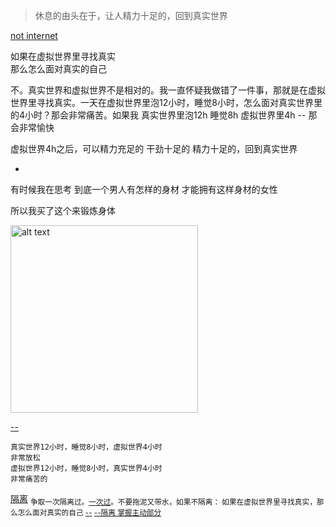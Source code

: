 
> 休息的由头在于，让人精力十足的，回到真实世界

[not internet](https://github.com/7900ms/000nottheater_deserted_systemlibrary/blob/master/supplementary/chain-separating-隔离导致更好的隔离.md)

如果在虚拟世界里寻找真实<br>
那么怎么面对真实的自己

不。真实世界和虚拟世界不是相对的。我一直怀疑我做错了一件事，那就是在虚拟世界里寻找真实。一天在虚拟世界里泡12小时，睡觉8小时，怎么面对真实世界里的4小时？那会非常痛苦。如果我 真实世界里泡12h 睡觉8h 虚拟世界里4h -- 那会非常愉快

虚拟世界4h之后，可以精力充足的 干劲十足的 精力十足的，回到真实世界

-

有时候我在思考 到底一个男人有怎样的身材 才能拥有这样身材的女性

所以我买了这个来锻炼身体

<img src="http://i.imgur.com/TDlf8KI.jpg" alt="alt text" width="300px">


[--](https://github.com/7900ms/000nottheater_deserted_systemthunder/tree/master/slow/on-muscle)

```
真实世界12小时，睡觉8小时，虚拟世界4小时
非常放松
虚拟世界12小时，睡觉8小时，真实世界4小时
非常痛苦的
```

<bold>[隔离](https://github.com/7900ms/000nottheater_deserted_systemlibrary/blob/master/supplementary/chain-separating-隔离导致更好的隔离.md)</bold>
<sub>
争取一次隔离过。<a href="https://github.com/7900ms/000nottheater_deserted_systemlibrary/blob/master/supplementary/term-鼓儿-不要拖泥带水.md">一次过</a>。不要拖泥又带水，如果不隔离：
如果在虚拟世界里寻找真实，那么怎么面对真实的自己
<a href="https://github.com/7900ms/notinternet_deserted/tree/master/book">--</a>
<a href="https://github.com/7900ms/00nottheater_deserted/blob/master/book/musicgadgetapproach/fundamental-systemEnhancement-1.md">--隔离 掌握主动部分</a>
</sub>
